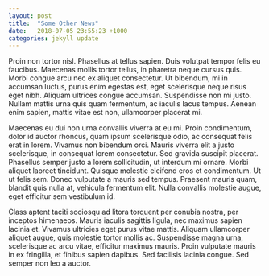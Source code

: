 ```yaml
---
layout: post
title:  "Some Other News"
date:   2018-07-05 23:55:23 +1000
categories: jekyll update
---
```

Proin non tortor nisl. Phasellus at tellus sapien. Duis volutpat tempor felis eu faucibus. Maecenas mollis tortor tellus, in pharetra neque cursus quis. Morbi congue arcu nec ex aliquet consectetur. Ut bibendum, mi in accumsan luctus, purus enim egestas est, eget scelerisque neque risus eget nibh. Aliquam ultrices congue accumsan. Suspendisse non mi justo. Nullam mattis urna quis quam fermentum, ac iaculis lacus tempus. Aenean enim sapien, mattis vitae est non, ullamcorper placerat mi.

Maecenas eu dui non urna convallis viverra at eu mi. Proin condimentum, dolor id auctor rhoncus, quam ipsum scelerisque odio, ac consequat felis erat in lorem. Vivamus non bibendum orci. Mauris viverra elit a justo scelerisque, in consequat lorem consectetur. Sed gravida suscipit placerat. Phasellus semper justo a lorem sollicitudin, ut interdum mi ornare. Morbi aliquet laoreet tincidunt. Quisque molestie eleifend eros et condimentum. Ut ut felis sem. Donec vulputate a mauris sed tempus. Praesent mauris quam, blandit quis nulla at, vehicula fermentum elit. Nulla convallis molestie augue, eget efficitur sem vestibulum id.

Class aptent taciti sociosqu ad litora torquent per conubia nostra, per inceptos himenaeos. Mauris iaculis sagittis ligula, nec maximus sapien lacinia et. Vivamus ultricies eget purus vitae mattis. Aliquam ullamcorper aliquet augue, quis molestie tortor mollis ac. Suspendisse magna urna, scelerisque ac arcu vitae, efficitur maximus mauris. Proin vulputate mauris in ex fringilla, et finibus sapien dapibus. Sed facilisis lacinia congue. Sed semper non leo a auctor.